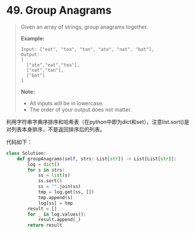 # 49. Group Anagrams

> Given an array of strings, group anagrams together.
>
> **Example:**
>
> ```
> Input: ["eat", "tea", "tan", "ate", "nat", "bat"],
> Output:
> [
>   ["ate","eat","tea"],
>   ["nat","tan"],
>   ["bat"]
> ]
> ```
>
> **Note:**
>
> - All inputs will be in lowercase.
> - The order of your output does not matter.

利用字符串字典序排序和哈希表（在python中即为dict和set），注意list.sort()是对列表本身排序，不是返回排序后的列表。

代码如下：

```python
class Solution:
    def groupAnagrams(self, strs: List[str]) -> List[List[str]]:
        log = dict()
        for s in strs:
            ss = list(s)
            ss.sort()
            ss = "".join(ss)
            tmp = log.get(ss, [])
            tmp.append(s)
            log[ss] = tmp
        result = []
        for _ in log.values():
            result.append(_)
        return result
```


